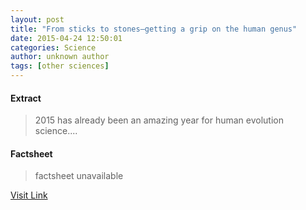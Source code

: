 ```yaml
---
layout: post
title: "From sticks to stones—getting a grip on the human genus"
date: 2015-04-24 12:50:01
categories: Science
author: unknown author
tags: [other sciences]
---
```



#### Extract
>2015 has already been an amazing year for human evolution science....

#### Factsheet
>factsheet unavailable

[Visit Link](http://phys.org/news349081366.html)



